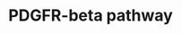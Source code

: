 ---
annotations:
- type: Pathway Ontology
  value: signaling pathway
- type: Pathway Ontology
  value: ovarian cancer pathway
- type: Disease Ontology
  value: ovarian cancer
- type: Pathway Ontology
  value: cancer pathway
authors:
- Khanspers
- AlexanderPico
- Fehrhart
communities:
- CPTAC
description: 'Simplified PDGFR-beta pathway, based on figure 7B from Zhang et al:
  https://www.ncbi.nlm.nih.gov/pubmed/27372738  Platelet-derived growth factor receptors
  (PDGFR) are cell surface tyrosine kinase receptors for members of the platelet-derived
  growth factor (PDGF) family. PDGF subunits -A and -B are important factors regulating
  cell proliferation, cellular differentiation, cell growth, development and many
  diseases including cancer. There are two forms of the PDGFR, alpha and beta each
  encoded by a different gene. Depending on which growth factor is bound, PDGFR homo-
  or heterodimerizes.  Source: [https://en.wikipedia.org/wiki/Platelet-derived_growth_factor_receptor
  Wikipedia]'
last-edited: 2019-11-29
organisms:
- Homo sapiens
redirect_from:
- /index.php/Pathway:WP3972
- /instance/WP3972
schema-jsonld:
- '@context': https://schema.org/
  '@id': https://wikipathways.github.io/pathways/WP3972.html
  '@type': Dataset
  creator:
    '@type': Organization
    name: WikiPathways
  description: 'Simplified PDGFR-beta pathway, based on figure 7B from Zhang et al:
    https://www.ncbi.nlm.nih.gov/pubmed/27372738  Platelet-derived growth factor receptors
    (PDGFR) are cell surface tyrosine kinase receptors for members of the platelet-derived
    growth factor (PDGF) family. PDGF subunits -A and -B are important factors regulating
    cell proliferation, cellular differentiation, cell growth, development and many
    diseases including cancer. There are two forms of the PDGFR, alpha and beta each
    encoded by a different gene. Depending on which growth factor is bound, PDGFR
    homo- or heterodimerizes.  Source: [https://en.wikipedia.org/wiki/Platelet-derived_growth_factor_receptor
    Wikipedia]'
  keywords:
  - GRB2
  - HRAS
  - PRKCB
  - MEK1
  - STAT6
  - JNKK1
  - JUN
  - JAK1
  - SOS1
  - STAT3
  - JNK1
  - PDGFRB
  - STAT5A
  - RASA1
  - STAT1
  - STAT5B
  - RAF1
  - SRF
  - PLCG1
  - PIK3CA
  - PRKCA
  - MEKK
  - ERK1
  - FOS
  - GRB1
  - SHC1
  - JAK2
  - ELK1
  - PKR
  license: CC0
  name: PDGFR-beta pathway
seo: CreativeWork
title: PDGFR-beta pathway
wpid: WP3972
---